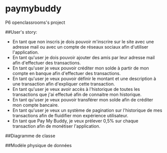 # paymybuddy
P6 openclassrooms's project


##User's story:
 
- En tant que non inscris je dois pouvoir m'inscrire sur le site avec une adresse mail ou avec un compte de réseaux sociaux afin d'utiliser l'application.
- En tant qu'user je dois pouvoir ajouter des amis par leur adresse mail afin d'effectuer des transactions.
- En tant qu'user je veux pouvoir créditer mon solde à partir de mon compte en banque afin d'effectuer des transactions.
- En tant qu'user je veux pouvoir définir le montant et une description à une transaction afin d'expliquer cette transaction.
- En tant qu'user je veux avoir accès à l'historique de toutes les transactions que j'ai effectué afin de connaitre mon historique.
- En tant qu'user je veux pouvoir transférer mon solde afin de créditer mon compte bancaire.
- En tant qu'user je veux un système de pagination sur l'historique de mes transactions afin de fluidifier mon expérience utilisateur.
- En tant que Pay My Buddy, je veux prélever 0,5% sur chaque transaction afin de monétiser l'application.


##Diagramme de classe



##Modèle physique de données
